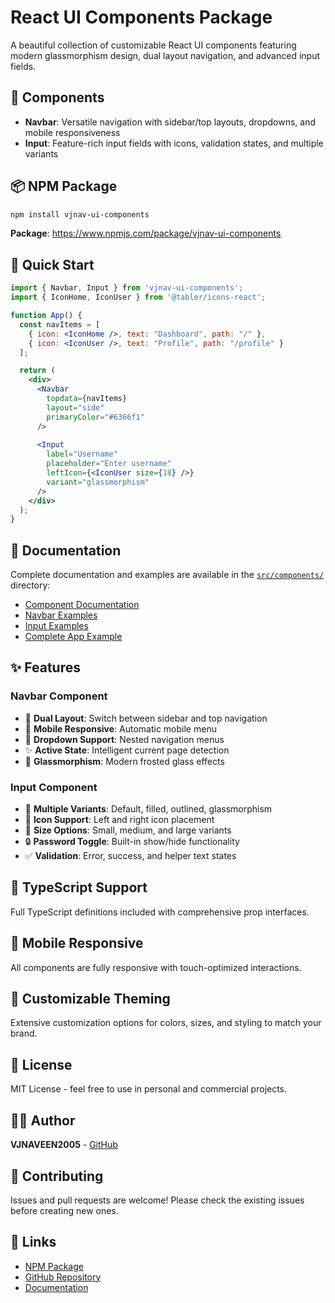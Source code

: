 # React UI Components Package

A beautiful collection of customizable React UI components featuring modern glassmorphism design, dual layout navigation, and advanced input fields.

## 🎨 Components

- **Navbar**: Versatile navigation with sidebar/top layouts, dropdowns, and mobile responsiveness
- **Input**: Feature-rich input fields with icons, validation states, and multiple variants

## 📦 NPM Package

```bash
npm install vjnav-ui-components
```

**Package**: https://www.npmjs.com/package/vjnav-ui-components

## 🚀 Quick Start

```jsx
import { Navbar, Input } from 'vjnav-ui-components';
import { IconHome, IconUser } from '@tabler/icons-react';

function App() {
  const navItems = [
    { icon: <IconHome />, text: "Dashboard", path: "/" },
    { icon: <IconUser />, text: "Profile", path: "/profile" }
  ];

  return (
    <div>
      <Navbar 
        topdata={navItems}
        layout="side" 
        primaryColor="#6366f1"
      />
      
      <Input
        label="Username"
        placeholder="Enter username"
        leftIcon={<IconUser size={18} />}
        variant="glassmorphism"
      />
    </div>
  );
}
```

## 📖 Documentation

Complete documentation and examples are available in the [`src/components/`](./src/components/) directory:

- [Component Documentation](./src/components/README.md)
- [Navbar Examples](./src/components/example.jsx)
- [Input Examples](./src/components/input-example.jsx)
- [Complete App Example](./src/components/complete-example.jsx)

## ✨ Features

### Navbar Component
- 🎨 **Dual Layout**: Switch between sidebar and top navigation
- 📱 **Mobile Responsive**: Automatic mobile menu
- 🔽 **Dropdown Support**: Nested navigation menus
- ✨ **Active State**: Intelligent current page detection
- 🎨 **Glassmorphism**: Modern frosted glass effects

### Input Component
- 🎨 **Multiple Variants**: Default, filled, outlined, glassmorphism
- 🔢 **Icon Support**: Left and right icon placement
- 📏 **Size Options**: Small, medium, and large variants
- 🔒 **Password Toggle**: Built-in show/hide functionality
- ✅ **Validation**: Error, success, and helper text states

## 🎯 TypeScript Support

Full TypeScript definitions included with comprehensive prop interfaces.

## 📱 Mobile Responsive

All components are fully responsive with touch-optimized interactions.

## 🎨 Customizable Theming

Extensive customization options for colors, sizes, and styling to match your brand.

## 📄 License

MIT License - feel free to use in personal and commercial projects.

## 👨‍💻 Author

**VJNAVEEN2005** - [GitHub](https://github.com/VJNAVEEN2005)

## 🤝 Contributing

Issues and pull requests are welcome! Please check the existing issues before creating new ones.

## 🔗 Links

- [NPM Package](https://www.npmjs.com/package/vjnav-ui-components)
- [GitHub Repository](https://github.com/VJNAVEEN2005/ui-reactpackages)
- [Documentation](./src/components/README.md)

